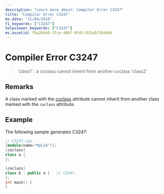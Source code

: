 ```yaml
---
description: "Learn more about: Compiler Error C3247"
title: "Compiler Error C3247"
ms.date: "11/04/2016"
f1_keywords: ["C3247"]
helpviewer_keywords: ["C3247"]
ms.assetid: f9a2bbb5-3fce-40bf-9fd3-835a5f164dbb
---
```

# Compiler Error C3247

> 'class1' : a coclass cannot inherit from another coclass 'class2'

## Remarks

A class marked with the [coclass](../../windows/attributes/coclass.md) attribute cannot inherit from another class marked with the `coclass` attribute.

## Example

The following sample generates C3247:

```cpp
// C3247.cpp
[module(name="MyLib")];
[coclass]
class a {
};

[coclass]
class b : public a {   // C3247
};
int main() {
}
```
